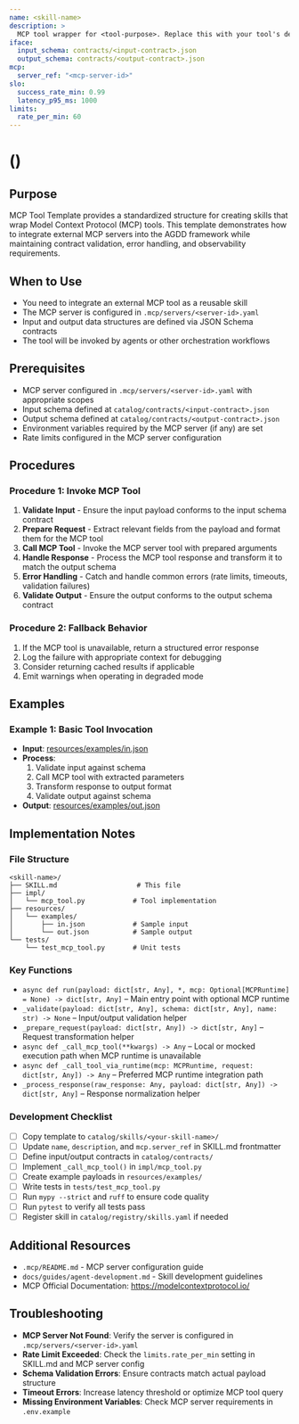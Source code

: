 ```yaml
---
name: <skill-name>
description: >
  MCP tool wrapper for <tool-purpose>. Replace this with your tool's description.
iface:
  input_schema: contracts/<input-contract>.json
  output_schema: contracts/<output-contract>.json
mcp:
  server_ref: "<mcp-server-id>"
slo:
  success_rate_min: 0.99
  latency_p95_ms: 1000
limits:
  rate_per_min: 60
---
```


# <Skill Display Name> (<skill-name>)

## Purpose
MCP Tool Template provides a standardized structure for creating skills that wrap Model Context Protocol (MCP) tools. This template demonstrates how to integrate external MCP servers into the AGDD framework while maintaining contract validation, error handling, and observability requirements.

## When to Use
- You need to integrate an external MCP tool as a reusable skill
- The MCP server is configured in `.mcp/servers/<server-id>.yaml`
- Input and output data structures are defined via JSON Schema contracts
- The tool will be invoked by agents or other orchestration workflows

## Prerequisites
- MCP server configured in `.mcp/servers/<server-id>.yaml` with appropriate scopes
- Input schema defined at `catalog/contracts/<input-contract>.json`
- Output schema defined at `catalog/contracts/<output-contract>.json`
- Environment variables required by the MCP server (if any) are set
- Rate limits configured in the MCP server configuration

## Procedures

### Procedure 1: Invoke MCP Tool
1. **Validate Input** - Ensure the input payload conforms to the input schema contract
2. **Prepare Request** - Extract relevant fields from the payload and format them for the MCP tool
3. **Call MCP Tool** - Invoke the MCP server tool with prepared arguments
4. **Handle Response** - Process the MCP tool response and transform it to match the output schema
5. **Error Handling** - Catch and handle common errors (rate limits, timeouts, validation failures)
6. **Validate Output** - Ensure the output conforms to the output schema contract

### Procedure 2: Fallback Behavior
1. If the MCP tool is unavailable, return a structured error response
2. Log the failure with appropriate context for debugging
3. Consider returning cached results if applicable
4. Emit warnings when operating in degraded mode

## Examples

### Example 1: Basic Tool Invocation
- **Input**: [resources/examples/in.json](resources/examples/in.json)
- **Process**:
  1. Validate input against schema
  2. Call MCP tool with extracted parameters
  3. Transform response to output format
  4. Validate output against schema
- **Output**: [resources/examples/out.json](resources/examples/out.json)

## Implementation Notes

### File Structure
```
<skill-name>/
├── SKILL.md                    # This file
├── impl/
│   └── mcp_tool.py            # Tool implementation
├── resources/
│   └── examples/
│       ├── in.json            # Sample input
│       └── out.json           # Sample output
└── tests/
    └── test_mcp_tool.py       # Unit tests
```

### Key Functions
- `async def run(payload: dict[str, Any], *, mcp: Optional[MCPRuntime] = None) -> dict[str, Any]` – Main entry point with optional MCP runtime
- `_validate(payload: dict[str, Any], schema: dict[str, Any], name: str) -> None` – Input/output validation helper
- `_prepare_request(payload: dict[str, Any]) -> dict[str, Any]` – Request transformation helper
- `async def _call_mcp_tool(**kwargs) -> Any` – Local or mocked execution path when MCP runtime is unavailable
- `async def _call_tool_via_runtime(mcp: MCPRuntime, request: dict[str, Any]) -> Any` – Preferred MCP runtime integration path
- `_process_response(raw_response: Any, payload: dict[str, Any]) -> dict[str, Any]` – Response normalization helper

### Development Checklist
- [ ] Copy template to `catalog/skills/<your-skill-name>/`
- [ ] Update `name`, `description`, and `mcp.server_ref` in SKILL.md frontmatter
- [ ] Define input/output contracts in `catalog/contracts/`
- [ ] Implement `_call_mcp_tool()` in `impl/mcp_tool.py`
- [ ] Create example payloads in `resources/examples/`
- [ ] Write tests in `tests/test_mcp_tool.py`
- [ ] Run `mypy --strict` and `ruff` to ensure code quality
- [ ] Run `pytest` to verify all tests pass
- [ ] Register skill in `catalog/registry/skills.yaml` if needed

## Additional Resources
- `.mcp/README.md` - MCP server configuration guide
- `docs/guides/agent-development.md` - Skill development guidelines
- MCP Official Documentation: https://modelcontextprotocol.io/

## Troubleshooting
- **MCP Server Not Found**: Verify the server is configured in `.mcp/servers/<server-id>.yaml`
- **Rate Limit Exceeded**: Check the `limits.rate_per_min` setting in SKILL.md and MCP server config
- **Schema Validation Errors**: Ensure contracts match actual payload structure
- **Timeout Errors**: Increase latency threshold or optimize MCP tool query
- **Missing Environment Variables**: Check MCP server requirements in `.env.example`
